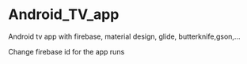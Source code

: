 # Android_TV_app
Android tv app with firebase, material design, glide, butterknife,gson,...

Change firebase id for the app runs
